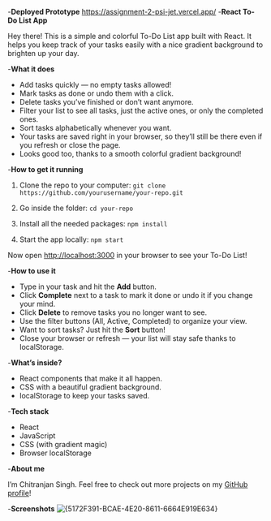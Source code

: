 -**Deployed Prototype**
 https://assignment-2-psi-jet.vercel.app/
-**React To-Do List App**

Hey there! This is a simple and colorful To-Do List app built with React. It helps you keep track of your tasks easily with a nice gradient background to brighten up your day.

-**What it does**

* Add tasks quickly — no empty tasks allowed!
* Mark tasks as done or undo them with a click.
* Delete tasks you’ve finished or don’t want anymore.
* Filter your list to see all tasks, just the active ones, or only the completed ones.
* Sort tasks alphabetically whenever you want.
* Your tasks are saved right in your browser, so they’ll still be there even if you refresh or close the page.
* Looks good too, thanks to a smooth colorful gradient background!

-**How to get it running**

1. Clone the repo to your computer:
   `git clone https://github.com/yourusername/your-repo.git`

2. Go inside the folder:
   `cd your-repo`

3. Install all the needed packages:
   `npm install`

4. Start the app locally:
   `npm start`

Now open [http://localhost:3000](http://localhost:3000) in your browser to see your To-Do List!

-**How to use it**

* Type in your task and hit the **Add** button.
* Click **Complete** next to a task to mark it done or undo it if you change your mind.
* Click **Delete** to remove tasks you no longer want to see.
* Use the filter buttons (All, Active, Completed) to organize your view.
* Want to sort tasks? Just hit the **Sort** button!
* Close your browser or refresh — your list will stay safe thanks to localStorage.

-**What’s inside?**

* React components that make it all happen.
* CSS with a beautiful gradient background.
* localStorage to keep your tasks saved.

-**Tech stack**

* React
* JavaScript
* CSS (with gradient magic)
* Browser localStorage

-**About me**

I’m Chitranjan Singh. Feel free to check out more projects on my [GitHub profile](https://github.comchitsaindroka47)!

-**Screenshots**
![{5172F391-BCAE-4E20-8611-6664E919E634}](https://github.com/user-attachments/assets/11507fe6-8680-4ed2-ab8d-2b3e4d1f9571)


